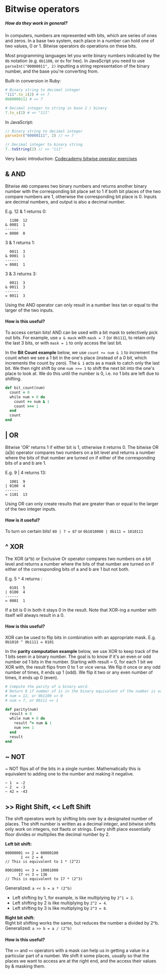 # Bitwise operators
##### How do they work in general?
In computers, numbers are represented with bits, which are series of ones and zeros. In a base two system, each place in a number can hold one of two values, 0 or 1. Bitwise operators do operations on these bits.

Most programming languages let you write binary numbers indicated by the `0b` notation (e.g. `0b1100`, or `0x` for hex). In JavaScript you need to use `parseInt("00000011", 2)` inputting a string representation of the binary number, and the base you're converting from.

Built-in conversion in Ruby:
```ruby
# Binary string to decimal integer
"111".to_i(2) # => 7
0b00000111 # => 7

# Decimal integer to string in base 2 / binary
7.to_s(2) # => "111"
```
In JavaScript:
```JavaScript
// Binary string to decimal integer
parseInt("00000111", 2) // => 7

// Decimal integer to binary string
7..toString(2) // => "111"
```

Very basic introduction: [Codecademy bitwise operator exercises](https://www.codecademy.com/courses/introduction-to-bitwise-operators)

## & AND
Bitwise `AND` compares two binary numbers and returns another binary number with the corresponding bit place set to 1 if both bit places of the two compare numbers are 1, otherwise the corresponding bit place is 0. Inputs are decimal numbers, and output is also a decimal number.

E.g. 12 & 1 returns 0:
```
  1100  12
& 0001  1
------
= 0000  0
```

3 & 1 returns 1:  
```
  0011  3
& 0001  1
------
= 0001  1
```

3 & 3 returns 3:  
```
  0011  3
& 0011  3
------
= 0011  3
```

Using the AND operator can only result in a number less tan or equal to the larger of the two inputs.

#### How is this useful?
To access certain bits! AND can be used with a bit mask to selectively pick out bits. For example, use `a & mask` with `mask = 7` (or `0b111`), to retain only the last 3 bits, or with `mask = 1` to only access the last bit.

In the **Bit Count example** below, we use `count += num & 1` to increment the count when we see a 1 bit in the one's place (instead of a 0 bit, which increments the count by zero). The `& 1` acts as a mask to catch only the last bit. We then right shift by one `num >>= 1` to shift the next bit into the one's place to look at. We do this until the number is 0, i.e. no 1 bits are left due to shifting.

```ruby
def bit_count(num)
  count = 0
  while num > 0 do
    count += num & 1
    count >>= 1
  end
  count
end
```

## | OR
Bitwise 'OR' returns 1 if either bit is 1, otherwise it returns 0.
The bitwise OR (a|b) operator compares two numbers on a bit level and returns a number where the bits of that number are turned on if either of the corresponding bits of a and b are 1.

E.g. 9 | 4 returns 13:  
```
  1001  9
| 0100  4
------
= 1101  13
```

Using OR can only create results that are greater than or equal to the larger of the two integer inputs.

#### How is it useful?
To turn on certain bits!
`80 | 7 = 87` or `0b1010000 | 0b111 = 1010111`

## ^ XOR
The XOR (a^b) or Exclusive Or operator compares two numbers on a bit level and returns a number where the bits of that number are turned on if either of the corresponding bits of a and b are 1 but not both.

E.g. 5 ^ 4 returns :  
```
  0101  5
| 0100  4
------
= 0001  1
```

If a bit is 0 in both it stays 0 in the result. Note that XOR-ing a number with itself will always result in a 0.

#### How is this useful?
XOR can be used to flip bits in combination with an appropriate mask. E.g. `0b1010 ^ 0b1111 = 0101`

In the **parity computation example** below, we use XOR to keep track of the 1 bits seen in a binary number. The goal is to know if it's an even or odd number od 1 bits in the number. Starting with result = 0, for each 1 bit we XOR with, the result flips from 0 to 1 or vice versa. We flip it once or any odd number of times, it ends up 1 (odd). We flip it two or any even number of times, it ends up 0 (even).

```ruby
# Compute the parity of a binary word.
# Return 0 if number of 1s in the binary equivalent of the number is odd, returns 0 if they're even
# num = 12, or 0b1100 => 0
# num = 7, or 0b111 => 1

def parity(num)
  result = 0
  while num > 0 do
    result ^= num & 1
    num >>= 1
  end
  result
end
```

## ~ NOT
~ NOT flips all of the bits in a single number. Mathematically this is equivalent to adding one to the number and making it negative.

```
~ 1  = -2
~ 2  = -3
~ 42 = -43
```

## >> Right Shift, << Left Shift
The shift operators work by shifting bits over by a designated number of places. The shift number is written as a decimal integer, and bitwise shifts only work on integers, not flaots or strings. Every shift place essentially floor divides or multiplies the decimal number by 2.

**Left bit shift:**
```
00000001 << 2 = 00000100
       1 << 2 = 4
// This is equivalent to 1 * (2^2)
```

```
00010001 << 3 = 10001000  
      17 << 3 = 136  
// This is equivalent to 17 * (2^3)
```

Generalized: `a << b = a * (2^b)`  
- Left shifting by 1, for example, is like multiplying by `2^1 = 2`.  
- Left shifting by 2 is like multiplying by `2^2 = 4`.  
- Left shifting by 3 is like multiplying by `2^3 = 8`.

**Right bit shift:**  
Right bit shifting works the same, but reduces the number a divided by 2^b.
Generalized: `a >> b = a / (2^b)`

#### How is this useful?
The `>>` and `<<` operators with a mask can help us in getting a value in a particular part of a number. We shift it some places, usually so that the places we want to access are at the right end, and the access their values by & masking them.
